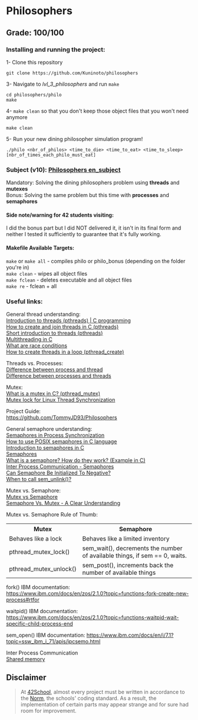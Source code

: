 # Philosophers

## Grade: 100/100

### Installing and running the project:

1- Clone this repository
	
	git clone https://github.com/Kuninoto/philosophers
3- Navigate to _lvl_3_philosophers_ and run `make`
	
	cd philosophers/philo
   	make
4- `make clean` so that you don't keep those object files that you won't need anymore

	make clean
5- Run your new dining philosopher simulation program!

	./philo <nbr_of_philos> <time_to_die> <time_to_eat> <time_to_sleep> [nbr_of_times_each_philo_must_eat]

###  Subject (v10): [Philosophers en_subject](./extras/en.subject_philosophers.pdf)

Mandatory: Solving the dining philosophers problem using **threads** and **mutexes**  
Bonus: Solving the same problem but this time with **processes** and **semaphores**  

#### Side note/warning for 42 students visiting:
I did the bonus part but I did NOT delivered it, it isn't in its final form and neither I tested it
sufficiently to guarantee that it's fully working.  

#### Makefile Available Targets:  
`make` or `make all` - compiles philo or philo_bonus (depending on the folder you're in)   
`make clean` - wipes all object files   
`make fclean` - deletes executable and all object files   
`make re` - fclean  + all  

### Useful links:  
General thread understanding:  
[Introduction to threads (pthreads) | C programming](https://www.youtube.com/watch?v=ldJ8WGZVXZk)  
[How to create and join threads in C (pthreads)](https://www.youtube.com/watch?v=uA8X5zNOGw8&list=PL9IEJIKnBJjFZxuqyJ9JqVYmuFZHr7CFM)  
[Short introduction to threads (pthreads)](https://www.youtube.com/watch?v=d9s_d28yJq0&list=PLfqABt5AS4FmuQf70psXrsMLEDQXNkLq2)  
[Multithreading in C](https://www.geeksforgeeks.org/multithreading-c-2/)  
[What are race conditions](https://www.youtube.com/watch?v=FY9livorrJI)  
[How to create threads in a loop (pthread_create)](https://www.youtube.com/watch?v=xoXzp4B8aQk)  

Threads vs. Processes:  
[Difference between process and thread](https://www.geeksforgeeks.org/difference-between-process-and-thread/)  
[Difference between processes and threads](https://www.youtube.com/watch?v=IKG1P4rgm54)  

Mutex:  
[What is a mutex in C? (pthread_mutex)](https://www.youtube.com/watch?v=oq29KUy29iQ)  
[Mutex lock for Linux Thread Synchronization](https://www.geeksforgeeks.org/mutex-lock-for-linux-thread-synchronization/)  

Project Guide:  
https://github.com/TommyJD93/Philosophers  

General semaphore understanding:  
[Semaphores in Process Synchronization](https://www.geeksforgeeks.org/semaphores-in-process-synchronization/)  
[How to use POSIX semaphores in C language](https://www.geeksforgeeks.org/use-posix-semaphores-c/)  
[Introduction to semaphores in C](https://www.youtube.com/watch?v=YSn8_XdGH7c)  
[Semaphores](https://www.youtube.com/watch?v=XDIOC2EY5JE)  
[What is a semaphore? How do they work? (Example in C)](https://www.youtube.com/watch?v=ukM_zzrIeXs)  
[Inter Process Communication - Semaphores](https://www.tutorialspoint.com/inter_process_communication/inter_process_communication_semaphores.htm)  
[Can Semaphore Be Initialized To Negative?](https://www.timesmojo.com/can-semaphore-be-initialized-to-negative/)  
[When to call sem_unlink()?](https://stackoverflow.com/questions/15164484/when-to-call-sem-unlink)  

Mutex vs. Semaphore:  
[Mutex vs Semaphore](https://www.geeksforgeeks.org/mutex-vs-semaphore/)  
[Semaphore Vs. Mutex - A Clear Understanding](https://www.youtube.com/watch?v=8wcuLCvMmF8)  

Mutex vs. Semaphore Rule of Thumb:
<table>
 <tr>
   <th>Mutex</th>
   <th>Semaphore</th>
 </tr>
 <tr>
   <td>Behaves like a lock</td>
   <td>Behaves like a limited inventory</td>
 </tr>
 <tr>
   <td>pthread_mutex_lock()</td>
   <td>sem_wait(), decrements the number of available things, if sem == 0, waits.</td>
 </tr>
 <tr>
  <td>pthread_mutex_unlock()</td>
  <td>sem_post(), increments back the number of available things</td>
 </tr>
</table>

fork() IBM documentation:  
https://www.ibm.com/docs/en/zos/2.1.0?topic=functions-fork-create-new-process#rtfor  

waitpid() IBM documentation:  
https://www.ibm.com/docs/en/zos/2.1.0?topic=functions-waitpid-wait-specific-child-process-end

sem_open() IBM documentation:
https://www.ibm.com/docs/en/i/7.1?topic=ssw_ibm_i_71/apis/ipcsemo.html  

Inter Process Communication  
[Shared memory](https://www.tutorialspoint.com/inter_process_communication/inter_process_communication_shared_memory.htm)  

## Disclaimer
> At [42School](https://en.wikipedia.org/wiki/42_(school)), almost every project must be written in accordance to the [Norm](./extras/en_norm.pdf), the schools' coding standard. As a result, the implementation of certain parts may appear strange and for sure had room for improvement.
